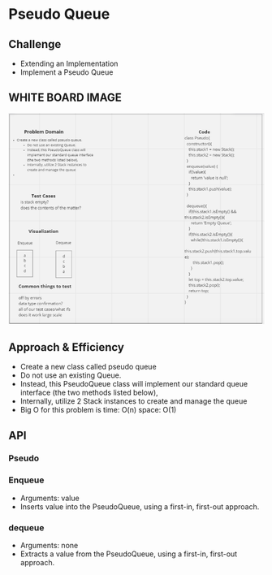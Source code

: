 # Pseudo Queue

## Challenge

- Extending an Implementation
- Implement a Pseudo Queue

## WHITE BOARD IMAGE

![WHITE BOARD](./img/pseudo.png)

## Approach & Efficiency

- Create a new class called pseudo queue
- Do not use an existing Queue.
- Instead, this PseudoQueue class will implement our standard queue interface (the two methods listed below),
- Internally, utilize 2 Stack instances to create and manage the queue
- Big O for this problem is time: O(n) space: O(1)

## API

### Pseudo

### Enqueue

- Arguments: value
- Inserts value into the PseudoQueue, using a first-in, first-out approach.

### dequeue

- Arguments: none
- Extracts a value from the PseudoQueue, using a first-in, first-out approach.
